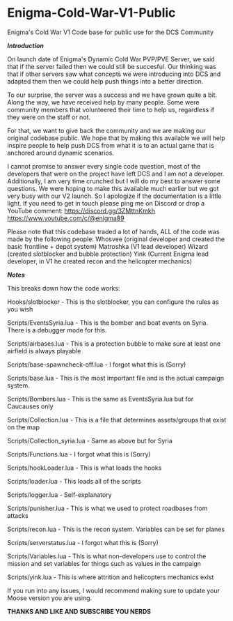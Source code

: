 # Enigma-Cold-War-V1-Public
Enigma's Cold War V1 Code base for public use for the DCS Community


***Introduction***

On launch date of Enigma's Dynamic Cold War PVP/PVE Server, we said that if the server failed then we could still be succesful.
Our thinking was that if other servers saw what concepts we were introducing into DCS and adapted them then we could help push
things into a better direction.


To our surprise, the server was a success and we have grown quite a bit. Along the way, we have received help by many people.
Some were community members that volunteered their time to help us, regardless if they were on the staff or not.


For that, we want to give back the community and we are making our original codebase public. We hope that by making this available
we will help inspire people to help push DCS from what it is to an actual game that is anchored around dynamic scenarios.


I cannot promise to answer every single code question, most of the developers that were on the project have left DCS and I am not a
developer. Additionally, I am very time crunched but I will do my best to answer some questions. We were hoping to make this available 
much earlier but we got very busy with our V2 launch. So I apologize if the documentation is a little light. 
If you need to get in touch please ping me on Discord or drop a YouTube comment:
https://discord.gg/3ZMttnKmkh
https://www.youtube.com/c/@enigma89

Please note that this codebase traded a lot of hands, ALL of the code was made by the following people:
Whosvee (original developer and created the basic frontline + depot system)
Matroshka (V1 lead developer)
Wizard (created slotblocker and bubble protection)
Yink (Current Enigma lead developer, in V1 he created recon and the helicopter mechanics)

***Notes***

This breaks down how the code works:

Hooks/slotblocker - This is the slotblocker, you can configure the rules as you wish

Scripts/EventsSyria.lua - This is the bomber and boat events on Syria. There is a debugger mode for this.

Scripts/airbases.lua - This is a protection bubble to make sure at least one airfield is always playable

Scripts/base-spawncheck-off.lua - I forgot what this is (Sorry)

Scripts/base.lua - This is the most important file and is the actual campaign system.

Scripts/Bombers.lua - This is the same as EventsSyria.lua but for Caucauses only

Scripts/Collection.lua - This is a file that determines assets/groups that exist on the map

Scripts/Collection_syria.lua - Same as above but for Syria

Scripts/Functions.lua - I forgot what this is (Sorry)

Scripts/hookLoader.lua - This is what loads the hooks

Scripts/loader.lua - This loads all of the scripts

Scripts/logger.lua - Self-explanatory

Scripts/punisher.lua - This is what we used to protect roadbases from attacks

Scripts/recon.lua - This is the recon system. Variables can be set for planes

Scripts/serverstatus.lua - I forgot what this is (Sorry)

Scripts/Variables.lua - This is what non-developers use to control the mission and set variables for things such as values in the campaign

Scripts/yink.lua - This is where attrition and helicopters mechanics exist


If you run into any issues, I would recommend making sure to update your Moose version you are using. 


**THANKS AND LIKE AND SUBSCRIBE YOU NERDS**
